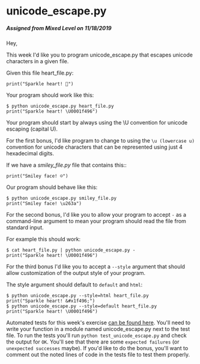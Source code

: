 # unicode_escape.py
##### Assigned from Mixed Level on 11/18/2019
Hey,

This week I'd like you to program unicode_escape.py that escapes unicode characters in a given file.

Given this file heart_file.py:
```
print("Sparkle heart! 💖")
```
Your program should work like this:
```
$ python unicode_escape.py heart_file.py
print("Sparkle heart! \U0001f496")
```
Your program should start by always using the \U convention for unicode escaping (capital U).

For the first bonus, I'd like program to change to using the `\u (lowercase u)` convention for unicode characters that can be represented using just 4 hexadecimal digits.

If we have a _smiley_file.py_ file that contains this::
```
print("Smiley face! ☺")
```
Our program should behave like this:
```
$ python unicode_escape.py smiley_file.py
print("Smiley face! \u263a")
```
For the second bonus, I'd like you to allow your program to accept `-` as a command-line argument to mean your program should read the file from standard input.

For example this should work:
```
$ cat heart_file.py | python unicode_escape.py -
print("Sparkle heart! \U0001f496")
```
For the third bonus I'd like you to accept a `--style` argument that should allow customization of the output style of your program.

The style argument should default to `default` and `html`:
```
$ python unicode_escape.py --style=html heart_file.py
print("Sparkle heart! &#x1f496;")
$ python unicode_escape.py --style=default heart_file.py
print("Sparkle heart! \U0001f496")
```
Automated tests for this week's exercise [can be found here](https://www.pythonmorsels.com/exercises/d0106eba613d4f1db946e532359cec57/tests/). You'll need to write your function in a module named unicode_escape.py next to the test file. To run the tests you'll run `python test_unicode_escape.py` and check the output for `OK`. You'll see that there are some `expected failures` (or `unexpected successes` maybe). If you'd like to do the bonus, you'll want to comment out the noted lines of code in the tests file to test them properly.
